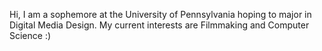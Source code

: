 Hi, I am a sophemore at the University of Pennsylvania hoping to major in Digital Media Design.
My current interests are Filmmaking and Computer Science :)
